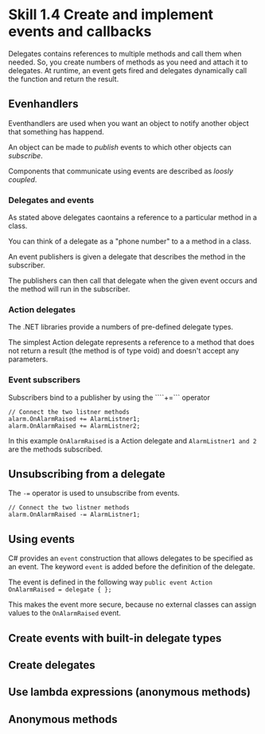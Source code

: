 ﻿# Skill 1.4 Create and implement events and callbacks
Delegates contains references to multiple methods and call them when needed.
So, you create numbers of methods as you need and attach it to delegates.
At runtime, an event gets fired and delegates dynamically call the function and return the result.

## Evenhandlers
Eventhandlers are used when you want an object to notify another object that something has happend.

An object can be made to *publish* events to which other objects can *subscribe*.

Components that communicate using events are described as *loosly coupled*.

### Delegates and events
As stated above delegates caontains a reference to a particular method in a class.

You can think of a delegate as a "phone number" to a a method in a class.

An event publishers is given a delegate that describes the method in the subscriber.

The publishers can then call that delegate when the given event occurs and the method will run in the subscriber.

### Action delegates
The .NET libraries provide a numbers of pre-defined delegate types.

The simplest Action delegate represents a reference to a method that does not return a result (the method is of type void) and doesn't accept any parameters.

### Event subscribers
Subscribers bind to a publisher by using the ````+=``` operator

```
// Connect the two listner methods
alarm.OnAlarmRaised += AlarmListner1;
alarm.OnAlarmRaised += AlarmListner2;
```

In this example ```OnAlarmRaised``` is a Action delegate and ```AlarmListner1 and 2``` are the methods subscribed.

## Unsubscribing from a delegate
The ```-=``` operator is used to unsubscribe from events.

```
// Connect the two listner methods
alarm.OnAlarmRaised -= AlarmListner1;    
```

## Using events

C# provides an ```event``` construction that allows delegates to be specified as an event.
The keyword ```event``` is added before the definition of the delegate.

The event is defined in the following way ```public event Action OnAlarmRaised = delegate { };```

This makes the event more secure, because no external classes can assign values to the ```OnAlarmRaised``` event.

## Create events with built-in delegate types

## Create delegates

## Use lambda expressions (anonymous methods)

## Anonymous methods